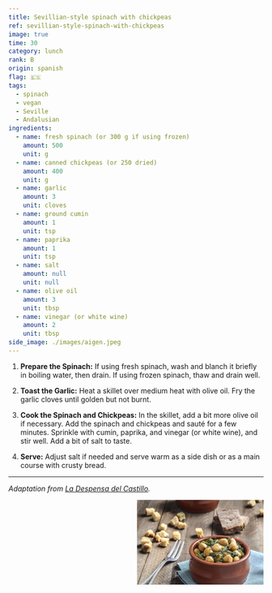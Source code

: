 ```yaml
---
title: Sevillian-style spinach with chickpeas
ref: sevillian-style-spinach-with-chickpeas
image: true
time: 30
category: lunch
rank: B
origin: spanish
flag: 🇪🇸
tags:
  - spinach
  - vegan
  - Seville
  - Andalusian
ingredients:
  - name: fresh spinach (or 300 g if using frozen)
    amount: 500
    unit: g
  - name: canned chickpeas (or 250 dried)
    amount: 400
    unit: g
  - name: garlic
    amount: 3
    unit: cloves
  - name: ground cumin
    amount: 1
    unit: tsp
  - name: paprika
    amount: 1
    unit: tsp
  - name: salt
    amount: null
    unit: null
  - name: olive oil
    amount: 3
    unit: tbsp
  - name: vinegar (or white wine)
    amount: 2
    unit: tbsp
side_image: ./images/aigen.jpeg
---
```


1. **Prepare the Spinach:** If using fresh spinach, wash and blanch it briefly in boiling water, then drain. If using frozen spinach, thaw and drain well.

2. **Toast the Garlic:** Heat a skillet over medium heat with olive oil. Fry the garlic cloves until golden but not burnt.

3. **Cook the Spinach and Chickpeas:** In the skillet, add a bit more olive oil if necessary. Add the spinach and chickpeas and sauté for a few minutes. Sprinkle with cumin, paprika, and vinegar (or white wine), and stir well. Add a bit of salt to taste.

4. **Serve:** Adjust salt if needed and serve warm as a side dish or as a main course with crusty bread.

---

_Adaptation from [La Despensa del Castillo](https://ladespensadelcastillo.es/blog/espinacas-con-garbanzos-sevilla/)._

<img src="images/sevillian_style_spinach_chickpeas.jpg" style="width:250px; float:right;"/>